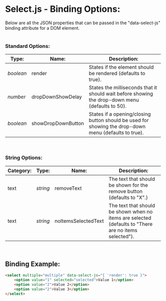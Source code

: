 # Select.js - Binding Options:

Below are all the JSON properties that can be passed in the "data-select-js" binding attribute for a DOM element.
<br>
<br>


### Standard Options:

| Type: | Name: | Description: |
| --- | --- | --- |
| *boolean* | render | States if the element should be rendered (defaults to true). |
| *number* | dropDownShowDelay | States the milliseconds that it should wait before showing the drop-down menu (defaults to 50). |
| *boolean* | showDropDownButton | States if a opening/closing button should be used for showing the drop-down menu (defaults to true). |

<br/>


### String Options:

| Category: | Type: | Name: | Description: |
| --- | --- | --- | --- |
| text | *string* | removeText | The text that should be shown for the remove button (defaults to "X".) |
| text | *string* | noItemsSelectedText | The text that should be shown when no items are selected (defaults to "There are no items selected"). |

<br>


## Binding Example:

```markdown
<select multiple="multiple" data-select-js="{ 'render': true }">
    <option value="1" selected="selected">Value 1</option>
    <option value="2">Value 2</option>
    <option value="2">Value 3</option>
</select>
```
